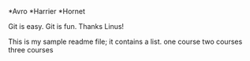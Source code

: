 *Avro
*Harrier
*Hornet

Git is easy. Git is fun. Thanks Linus!

This is my sample readme file; it contains a list.
one course
two courses
three courses

